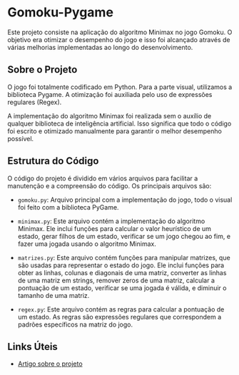 # Gomoku-Pygame

Este projeto consiste na aplicação do algoritmo Minimax no jogo Gomoku. O objetivo era otimizar o desempenho do jogo e isso foi alcançado através de várias melhorias implementadas ao longo do desenvolvimento.

## Sobre o Projeto

O jogo foi totalmente codificado em Python. Para a parte visual, utilizamos a biblioteca Pygame. A otimização foi auxiliada pelo uso de expressões regulares (Regex).

A implementação do algoritmo Minimax foi realizada sem o auxílio de qualquer biblioteca de inteligência artificial. Isso significa que todo o código foi escrito e otimizado manualmente para garantir o melhor desempenho possível.

## Estrutura do Código

O código do projeto é dividido em vários arquivos para facilitar a manutenção e a compreensão do código. Os principais arquivos são:

- `gomoku.py`: Arquivo principal com a implementação do jogo, todo o visual foi feito com a biblioteca PyGame.

- `minimax.py`: Este arquivo contém a implementação do algoritmo Minimax. Ele inclui funções para calcular o valor heurístico de um estado, gerar filhos de um estado, verificar se um jogo chegou ao fim, e fazer uma jogada usando o algoritmo Minimax.

- `matrizes.py`: Este arquivo contém funções para manipular matrizes, que são usadas para representar o estado do jogo. Ele inclui funções para obter as linhas, colunas e diagonais de uma matriz, converter as linhas de uma matriz em strings, remover zeros de uma matriz, calcular a pontuação de um estado, verificar se uma jogada é válida, e diminuir o tamanho de uma matriz.

- `regex.py`: Este arquivo contém as regras para calcular a pontuação de um estado. As regras são expressões regulares que correspondem a padrões específicos na matriz do jogo.

## Links Úteis

- [Artigo sobre o projeto](https://dev.to/vinipetra/como-fizemos-uma-ia-jogar-gomoku-48mk)
